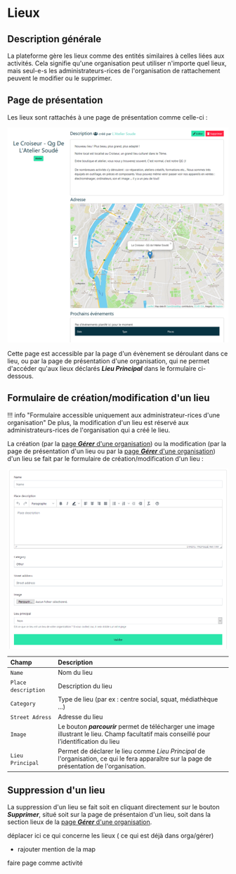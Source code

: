 # Lieux

## Description générale

La plateforme gère les lieux comme des entités similaires à celles liées aux activités. Cela signifie qu'une organisation peut utiliser n'importe quel lieux, mais seul-e-s les administrateurs-rices de l'organisation de rattachement peuvent le modifier ou le supprimer.

## Page de présentation

Les lieux sont rattachés à une page de présentation comme celle-ci :

![Page lieu](assets/location/location-page.png)

Cette page est accessible par la page d'un évènement se déroulant dans ce lieu, ou par la page de présentation d'une organisation, qui ne permet d'accéder qu'aux lieux déclarés ***Lieu Principal*** dans le formulaire ci-dessous.

## Formulaire de création/modification d'un lieu

!!! info "Formulaire accessible uniquement aux administrateur-rices d'une organisation"
    De plus, la modification d'un lieu est réservé aux administrateurs-rices de l'organisation qui a créé le lieu.


La création (par la [page ***Gérer*** d'une organisation](organization/manage.md#lieux)) ou la modification (par la page de présentation d'un lieu ou par la [page ***Gérer*** d'une organisation](organization/manage.md#lieux)) d'un lieu se fait par le formulaire de création/modification d'un lieu : 

![Formulaire lieu](assets/location/location-form.png)

| Champ | Description |
|:--|:--|
| ```Name``` | Nom du lieu |
| ```Place description``` | Description du lieu |
| ```Category``` | Type de lieu (par ex : centre social, squat, médiathèque ...) |
| ```Street Adress``` | Adresse du lieu |
| ```Image``` | Le bouton ***parcourir***  permet de télécharger une image illustrant le lieu. Champ facultatif mais conseillé pour l’identification du lieu |
| ```Lieu Principal ``` | Permet de déclarer le lieu comme _Lieu Principal_ de l'organisation, ce qui le fera apparaître sur la page de présentation de l'organisation. |


## Suppression d'un lieu

La suppression d'un lieu se fait soit en cliquant directement sur le bouton ***Supprimer***, situé soit sur la page de présentaion d'un lieu, soit dans la section lieux de la [page ***Gérer*** d'une organisation](organization/manage.md#lieux).

déplacer ici ce qui concerne les lieux ( ce qui est déjà dans orga/gérer)

+ rajouter mention de la map 

faire page comme activité